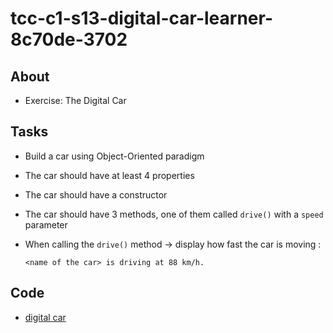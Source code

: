 # tcc-c1-s13-digital-car-learner-8c70de-3702

## About
* Exercise: The Digital Car

## Tasks
* Build a car using Object-Oriented paradigm
* The car should have at least 4 properties
* The car should have a constructor
* The car should have 3 methods, one of them called `drive()` with a `speed` parameter
* When calling the `drive()` method -> display how fast the car is moving :  

  `<name of the car> is driving at 88 km/h.`

## Code
* [digital car](./src/digital_car.py)
